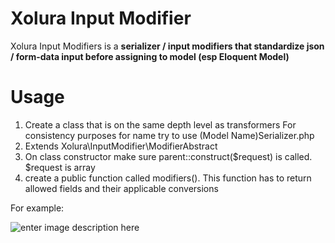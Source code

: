 # Xolura Input Modifier

Xolura Input Modifiers is a **serializer / input modifiers that standardize json / form-data input before assigning to model (esp Eloquent Model)**


# Usage

 1. Create a class that is on the same depth level as transformers
	 For consistency purposes for name try to use (Model Name)Serializer.php
 2. Extends Xolura\InputModifier\ModifierAbstract
 3. On class constructor make sure parent::construct($request) is called. $request is array
 4.  create a public function called modifiers(). This function has to return allowed fields and their applicable conversions

For example:

![enter image description here](https://lh3.googleusercontent.com/9qtGGn-w9_QktTeKyE0v0PJ_9VAfZNfDAHgtMraAq9mm4D_GROFHLa90iw1LNBn8Of5r3Z2uBA6EF1cAd6utfQnAv-SYllymDFRF2QhMCywLjL7ofoGcfDvgBxQ39qiusdk7xdCmmLqgAeIsODWoT_jXMEih_uXX38Nrw0Rre-FHK6aA-tub8zV0yfHFUgdOSTkEcy3E5XVDQWu2r69S9ttnNxqsAr4_kDF97VB0ZX1TRRsOcMdREihAlmsNRmvKRDBdYS4_dskAa-3shMw-sIdC61L3dC6UXwL3HwOckFIUCcCyBnFJLvn1WaY86BqX9d4HOiJrK3gi983Z7bPhaZF7Bd9xlqInT5bI_nbXwFBT2vO7W2WqjG5zvKkxNlfRI3wps7swu_bQga1uq1JZenAcv-neEnF_WtcB5o2TFz0RrE2w58N6k8FM4AWEcdAy2D79MvXBIinm2haAWYVDiJU4KKbZ0l9VR4uPOdfC9uCivq7w7Cw1YAGhQq0b8QppyuCjsng2pmNCfPzfzavGRjHeo7f3FYw2GbBU5Jk_N4JJU_2h_R50J1MLJA73UfyGUmrKTV-NxnvFMXVtkgElzVhW9tDymhDvLIdTgWLVD6lMqMMvr06gPRQz2WYBZY_3ipH_VJqcwComJsXHJzGGDY61PaOv622NNA=w517-h343-no)
